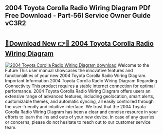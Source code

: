 ## 2004 Toyota Corolla Radio Wiring Diagram PDf Free Download - Part-56l Service Owner Guide vC3R2

# <h2><a href="http://dfkjd12.blite.top/?on=2004+Toyota+Corolla+Radio+Wiring+Diagram">🔗Download New 👉🔴 2004 Toyota Corolla Radio Wiring Diagram</a></h2>

[![2004 Toyota Corolla Radio Wiring Diagram download](https://i.imgur.com/lujVjoI.png)](http://dfkjd12.blite.top/?on=2004+Toyota+Corolla+Radio+Wiring+Diagram)
Welcome to the Future This user manual showcases the innovative features and functionalities of your new 2004 Toyota Corolla Radio Wiring Diagram. Important Information 2004 Toyota Corolla Radio Wiring Diagram Regarding Connectivity This product requires a stable internet connection for optimal performance. 2004 Toyota Corolla Radio Wiring Diagram offers users an extensive range of advanced features, including geolocation, smart alerts, customizable themes, and automatic syncing, all easily controlled through the user-friendly and intuitive interface. We trust that the 2004 Toyota Corolla Radio Wiring Diagram has been a clear and concise resource in your efforts to learn the ins and outs of your new device. In case of any queries or concerns, please do not hesitate to reach out to our customer service team.
